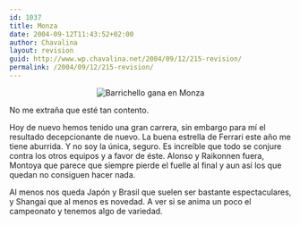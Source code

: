 ```yaml
---
id: 1037
title: Monza
date: 2004-09-12T11:43:52+02:00
author: Chavalina
layout: revision
guid: http://www.wp.chavalina.net/2004/09/12/215-revision/
permalink: /2004/09/12/215-revision/
---
```

<div align="center">
  <img class="imgcentro" src="http://www.chavalina.net/imagenes/fotos/monza-barrichello.jpg" alt="Barrichello gana en Monza" />
</div>

No me extraña que esté tan contento.

Hoy de nuevo hemos tenido una gran carrera, sin embargo para mí el resultado decepcionante de nuevo. La buena estrella de Ferrari este año me tiene aburrida. Y no soy la única, seguro. Es increíble que todo se conjure contra los otros equipos y a favor de éste. Alonso y Raikonnen fuera, Montoya que parece que siempre pierde el fuelle al final y aun así los que quedan no consiguen hacer nada.

Al menos nos queda Japón y Brasil que suelen ser bastante espectaculares, y Shangai que al menos es novedad. A ver si se anima un poco el campeonato y tenemos algo de variedad.